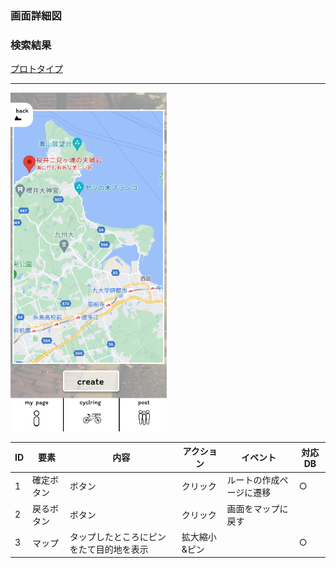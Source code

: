 ### 画面詳細図
### 検索結果
[プロトタイプ](https://www.figma.com/file/YLXi0XXJfyq6239uKAU8LF/cyclinger?node-id=0%3A1)
*****
<img src="./img/search.png" width="250">

|ID|要素|内容|アクション|イベント|対応DB|
|--|----|----|---------|--------|------|
|1|確定ボタン|ボタン|クリック|ルートの作成ページに遷移|○|
|2|戻るボタン|ボタン|クリック|画面をマップに戻す||
|3|マップ|タップしたところにピンをたて目的地を表示|拡大縮小&ピン||○|
